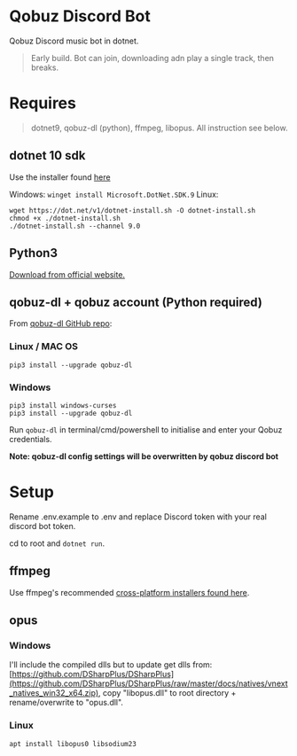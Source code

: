 # Qobuz Discord Bot
Qobuz Discord music bot in dotnet.
> Early build. Bot can join, downloading adn play a single track, then breaks.

# Requires
> dotnet9, qobuz-dl (python), ffmpeg, libopus. All instruction see below.

## dotnet 10 sdk
Use the installer found [here](https://dotnet.microsoft.com/en-us/download/dotnet/9.0)

Windows: `winget install Microsoft.DotNet.SDK.9`
Linux:
```
wget https://dot.net/v1/dotnet-install.sh -O dotnet-install.sh
chmod +x ./dotnet-install.sh
./dotnet-install.sh --channel 9.0
```

## Python3
[Download from official website.](https://www.python.org/downloads/)

## qobuz-dl + qobuz account (Python required)
From [qobuz-dl GitHub repo](https://github.com/vitiko98/qobuz-dl):

### Linux / MAC OS
```
pip3 install --upgrade qobuz-dl
```

### Windows
```
pip3 install windows-curses
pip3 install --upgrade qobuz-dl
```

Run `qobuz-dl` in terminal/cmd/powershell to initialise and enter your Qobuz credentials.

**Note: qobuz-dl config settings will be overwritten by qobuz discord bot**

# Setup
Rename .env.example to .env and replace Discord token with your real discord bot token.

cd to root and `dotnet run`.

## ffmpeg
Use ffmpeg's recommended [cross-platform installers found here](https://ffmpeg.org/download.html).

## opus
### Windows
I'll include the compiled dlls but to update get dlls from: [https://github.com/DSharpPlus/DSharpPlus](https://github.com/DSharpPlus/DSharpPlus/raw/master/docs/natives/vnext_natives_win32_x64.zip), copy "libopus.dll" to root directory + rename/overwrite to "opus.dll".

### Linux
`apt install libopus0 libsodium23`